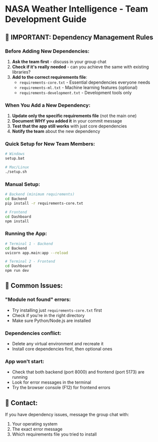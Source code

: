 # NASA Weather Intelligence - Team Development Guide

## 🚨 IMPORTANT: Dependency Management Rules

### Before Adding New Dependencies:
1. **Ask the team first** - discuss in your group chat
2. **Check if it's really needed** - can you achieve the same with existing libraries?
3. **Add to the correct requirements file**:
   - `requirements-core.txt` - Essential dependencies everyone needs
   - `requirements-ml.txt` - Machine learning features (optional)
   - `requirements-development.txt` - Development tools only

### When You Add a New Dependency:
1. **Update only the specific requirements file** (not the main one)
2. **Document WHY you added it** in your commit message
3. **Test that the app still works** with just core dependencies
4. **Notify the team** about the new dependency

### Quick Setup for New Team Members:
```bash
# Windows
setup.bat

# Mac/Linux  
./setup.sh
```

### Manual Setup:
```bash
# Backend (minimum requirements)
cd Backend
pip install -r requirements-core.txt

# Frontend
cd Dashboard
npm install
```

### Running the App:
```bash
# Terminal 1 - Backend
cd Backend
uvicorn app.main:app --reload

# Terminal 2 - Frontend  
cd Dashboard
npm run dev
```

## 🐛 Common Issues:

### "Module not found" errors:
- Try installing just `requirements-core.txt` first
- Check if you're in the right directory
- Make sure Python/Node.js are installed

### Dependencies conflict:
- Delete any virtual environment and recreate it
- Install core dependencies first, then optional ones

### App won't start:
- Check that both backend (port 8000) and frontend (port 5173) are running
- Look for error messages in the terminal
- Try the browser console (F12) for frontend errors

## 📱 Contact:
If you have dependency issues, message the group chat with:
1. Your operating system
2. The exact error message
3. Which requirements file you tried to install